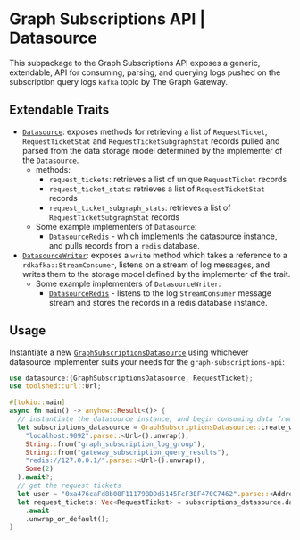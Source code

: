 # Graph Subscriptions API | Datasource

This subpackage to the Graph Subscriptions API exposes a generic, extendable, API for consuming, parsing, and querying logs pushed on the subscription query logs `kafka` topic by The Graph Gateway.

## Extendable Traits

- [`Datasource`](./src/datasource.rs): exposes methods for retrieving a list of `RequestTicket`, `RequestTicketStat` and `RequestTicketSubgraphStat` records pulled and parsed from the data storage model determined by the implementer of the `Datasource`.
  - methods:
    - `request_tickets`: retrieves a list of unique `RequestTicket` records
    - `request_ticket_stats`: retrieves a list of `RequestTicketStat` records
    - `request_ticket_subgraph_stats`: retrieves a list of `RequestTicketSubgraphStat` records
  - Some example implementers of `Datasource`:
    - [`DatasourceRedis`](./src/datasource_redis.rs) - which implements the datasource instance, and pulls records from a `redis` database.
- [`DatasourceWriter`](./src/datasource.rs): exposes a `write` method which takes a reference to a `rdkafka::StreamConsumer`, listens on a stream of log messages, and writes them to the storage model defined by the implementer of the trait.
  - Some example implementers of `DatasourceWriter`:
    - [`DatasourceRedis`](./src/datasource_redis.rs) - listens to the log `StreamConsumer` message stream and stores the records in a redis database instance.

## Usage

Instantiate a new [`GraphSubscriptionsDatasource`](./src/lib.rs) using whichever datasource implementer suits your needs for the `graph-subscriptions-api`:

```rust
use datasource:{GraphSubscriptionsDatasource, RequestTicket};
use toolshed::url::Url;

#[tokio::main]
async fn main() -> anyhow::Result<()> {
  // instantiate the datasource instance, and begin consuming data from the kafka logs consumer and storing in a redis database instance
  let subscriptions_datasource = GraphSubscriptionsDatasource::create_with_datasource_redis(
    "localhost:9092".parse::<Url>().unwrap(),
    String::from("graph_subscription_log_group"),
    String::from("gateway_subscription_query_results"),
    "redis://127.0.0.1/".parse::<Url>().unwrap(),
    Some(2)
  ).await?;
  // get the request tickets
  let user = "0xa476caFd8b08F11179BDDd5145FcF3EF470C7462".parse::<Address>()?;
  let request_tickets: Vec<RequestTicket> = subscriptions_datasource.datasource.request_tickets(user, None, None, None, None)
    .await
    .unwrap_or_default();
}
```
